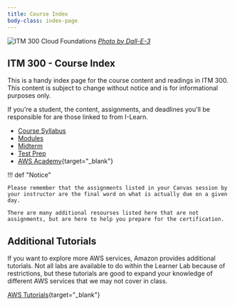 ```yaml
---
title: Course Index
body-class: index-page
---
```


![ITM 300 Cloud Foundations]({{URLROOT}}/shared/img/course-header.png)
*[Photo by Dall-E-3](https://openai.com/dall-e-3)*

## ITM 300 - Course Index

This is a handy index page for the course content and readings in ITM 300. This content is subject to change without notice and is for informational purposes only. 

If you're a student, the content, assignments, and deadlines you'll be responsible for are those linked to from I-Learn.

* [Course Syllabus](./course/syllabus.html)
* [Modules](./modules/)
* [Midterm](./course/midterm.html)
* [Test Prep](./test-prep/)
* [AWS Academy](https://awsacademy.instructure.com/){target="_blank"}


!!! def "Notice"

    Please remember that the assignments listed in your Canvas session by your instructor are the final word on what is actually due on a given day.

    There are many additional resourses listed here that are not assignments, but are here to help you prepare for the certification. 

## Additional Tutorials

If you want to explore more AWS services, Amazon provides additional tutorials. Not all labs are available to do within the Learner Lab because of restrictions, but these tutorials are good to expand your knowledge of different AWS services that we may not cover in class.

[AWS Tutorials](https://aws.amazon.com/getting-started/hands-on/){target="_blank"}